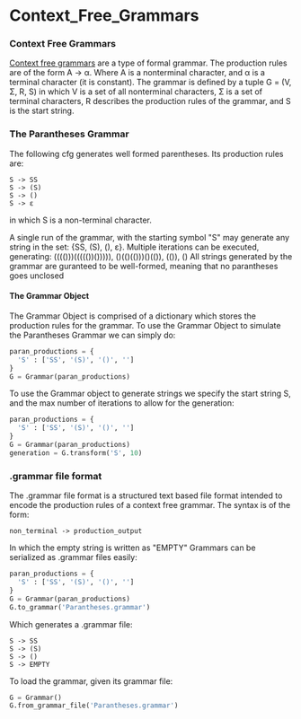 # Context_Free_Grammars

### Context Free Grammars
[Context free grammars](https://en.wikipedia.org/wiki/Context-free_grammar) are a type of formal grammar. The production rules are of the form A -> α. Where A is a nonterminal character, and α is a terminal character (it is constant). The grammar is defined by a tuple G = (V, Σ, R, S) in which V is a set of all nonterminal characters, Σ is a set of terminal characters, R describes the production rules of the grammar, and S is the start string. 

### The Parantheses Grammar
The following cfg generates well formed parentheses. Its production rules are:
```
S -> SS
S -> (S)
S -> ()
S -> ε
```

in which S is a non-terminal character.

A single run of the grammar, with the starting symbol "S" may generate any string in the set: {SS, (S), (), ε}. Multiple iterations can be executed, generating:
(((()))((((())())))), ()(()(()))()(()), (()), ()
All strings generated by the grammar are guranteed to be well-formed, meaning that no parantheses goes unclosed

#### The Grammar Object
The Grammar Object is comprised of a dictionary which stores the production rules for the grammar. 
To use the Grammar Object to simulate the Parantheses Grammar we can simply do:
```py
paran_productions = {
  'S' : ['SS', '(S)', '()', '']
}
G = Grammar(paran_productions)
```
To use the Grammar object to generate strings we specify the start string S, and the max number of iterations to allow for the generation:
```py
paran_productions = {
  'S' : ['SS', '(S)', '()', '']
}
G = Grammar(paran_productions)
generation = G.transform('S', 10)
```
### .grammar file format
The .grammar file format is a structured text based file format intended to encode the production rules of a context free grammar. The syntax is of the form:
```
non_terminal -> production_output
``` 
In which the empty string is written as "EMPTY"
Grammars can be serialized as .grammar files easily:
```py
paran_productions = {
  'S' : ['SS', '(S)', '()', '']
}
G = Grammar(paran_productions)
G.to_grammar('Parantheses.grammar')
```
Which generates a .grammar file:
```
S -> SS
S -> (S)
S -> ()
S -> EMPTY
```
To load the grammar, given its grammar file:
```py
G = Grammar()
G.from_grammar_file('Parantheses.grammar')
```
```

